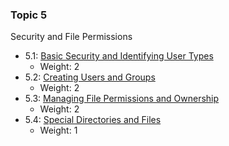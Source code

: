 <!-- _includes/5nav.md -->
### Topic 5
Security and File Permissions
- 5.1: [Basic Security and Identifying User Types](https://bullintheserver.github.io/linuxstudysessions/topic5/5_1.html)  
    - Weight: 2
- 5.2: [Creating Users and Groups](https://bullintheserver.github.io/linuxstudysessions/topic5/5_2.html)  
    - Weight: 2
- 5.3: [Managing File Permissions and Ownership](https://bullintheserver.github.io/linuxstudysessions/topic5/5_3.html)  
    - Weight: 2
- 5.4: [Special Directories and Files](https://bullintheserver.github.io/linuxstudysessions/topic5/5_4.html)  
    - Weight: 1